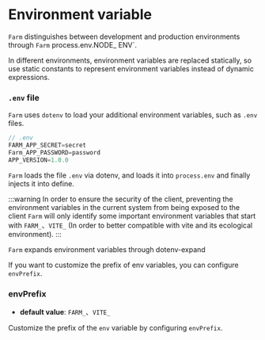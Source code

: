# Environment variable

`Farm` distinguishes between development and production environments through `Farm` process.env.NODE\_ ENV`.

In different environments, environment variables are replaced statically, so use static constants to represent environment variables instead of dynamic expressions.

### `.env` file

`Farm` uses `dotenv` to load your additional environment variables, such as `.env` files.

```js
// .env
FARM_APP_SECRET=secret
Farm_APP_PASSWORD=password
APP_VERSION=1.0.0
```

`Farm` loads the file `.env` via dotenv, and loads it into `process.env` and finally injects it into define.

:::warning
In order to ensure the security of the client, preventing the environment variables in the current system from being exposed to the client `Farm` will only identify some important environment variables that start with `FARM_`、`VITE_` (In order to better compatible with vite and its ecological environment).
:::

`Farm` expands environment variables through dotenv-expand

If you want to customize the prefix of env variables, you can configure `envPrefix`.

### envPrefix

- **default value**: `FARM_`、`VITE_`

Customize the prefix of the `env` variable by configuring `envPrefix`.
